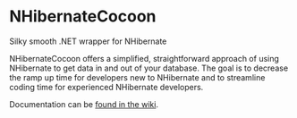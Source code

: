 NHibernateCocoon
================

Silky smooth .NET wrapper for NHibernate

NHibernateCocoon offers a simplified, straightforward approach of using NHibernate to get data in and out of your database. The goal is to decrease the ramp up time for developers new to NHibernate and to streamline coding time for experienced NHibernate developers.

Documentation can be [found in the wiki](https://github.com/davedonaldson/NHibernateCocoon/wiki/Getting-Started).
